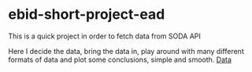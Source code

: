 # ebid-short-project-ead
This is a quick project in order to fetch data from SODA API<br/>

Here I decide the data, bring the data in, play around with many different formats of data and plot some conclusions, simple and smooth.
[Data](https://data.nashville.gov/Business-Development-Housing/eBid-Monthly-Sales/n54t-t7gg)
